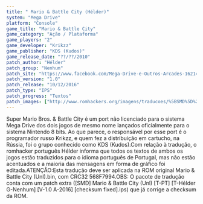 ```yaml
---
title: " Mario & Battle City (Hélder)"
system: "Mega Drive"
platform: "Console"
game_title: "Mario & Battle City"
game_category: "Ação / Plataforma"
game_players: "2"
game_developer: "Krikzz"
game_publisher: "KDS (Kudos)"
game_release_date: "??/??/2010"
patch_author: "Hélder"
patch_group: "Nenhum"
patch_site: "https://www.facebook.com/Mega-Drive-e-Outros-Arcades-1621462371436014/"
patch_version: "1.0"
patch_release: "10/12/2016"
patch_type: "IPS"
patch_progress: "Textos"
patch_images: ["http://www.romhackers.org/imagens/traducoes/%5BSMD%5D%20Mario%20&%20Battle%20City%20(Unl)%20-%20H%C3%A9lder%20-%201.gif","http://www.romhackers.org/imagens/traducoes/%5BSMD%5D%20Mario%20&%20Battle%20City%20(Unl)%20-%20H%C3%A9lder%20-%202.png","http://www.romhackers.org/imagens/traducoes/%5BSMD%5D%20Mario%20&%20Battle%20City%20(Unl)%20-%20H%C3%A9lder%20-%203.png"]
---
```

Super Mario Bros. & Battle City é um port não licenciado para o sistema Mega Drive dos dois jogos de mesmo nome lançados oficialmente para o sistema Nintendo 8 bits. Ao que parece, o responsável por esse port é o programador russo Krikzz, e quem fez a distribuição em cartucho, na Rússia, foi o grupo conhecido como KDS (Kudos).Com relação à tradução, o romhacker português Hélder informa que todos os textos de ambos os jogos estão traduzidos para o idioma português de Portugal, mas não estão acentuados e a maioria das mensagens em forma de gráfico foi editada.ATENÇÃO:Esta tradução deve ser aplicada na ROM original Mario & Battle City (Unl).bin, com CRC32 568F7994.OBS: O pacote de tradução conta com um patch extra ([SMD] Mario & Battle City (Unl) [T-PT] [T-Hélder G-Nenhum] [V-1.0 A-2016] [checksum fixed].ips) que já corrige a checksum da ROM.